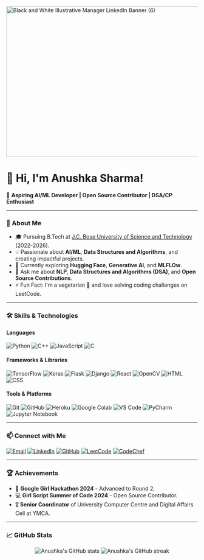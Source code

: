 <img width="1584" height="396" alt="Black and White Illustrative Manager LinkedIn Banner (6)" src="https://github.com/user-attachments/assets/9af826dc-24fc-4bff-be83-1f8bd78c8424" />


# 👋 Hi, I'm Anushka Sharma!

🌟 **Aspiring AI/ML Developer | Open Source Contributor | DSA/CP Enthusiast**

---

### 🚀 About Me

- 🎓 Pursuing B.Tech at [J.C. Bose University of Science and Technology](https://jcboseust.ac.in) (2022-2026).
- 💡 Passionate about **AI/ML**, **Data Structures and Algorithms**, and creating impactful projects.
- 🌱 Currently exploring **Hugging Face**, **Generative AI**, and **MLFLOw**.
- 💬 Ask me about **NLP**, **Data Structures and Algorithms (DSA)**, and **Open Source Contributions**.
- ⚡ Fun Fact: I'm a vegetarian 🥗 and love solving coding challenges on LeetCode.

---

### 🛠️ Skills & Technologies

#### **Languages**
![Python](https://img.shields.io/badge/-Python-3776AB?style=flat&logo=python&logoColor=white)
![C++](https://img.shields.io/badge/-C++-00599C?style=flat&logo=cplusplus&logoColor=white)
![JavaScript](https://img.shields.io/badge/-JavaScript-F7DF1E?style=flat&logo=javascript&logoColor=black)
![C](https://img.shields.io/badge/-C-A8B9CC?style=flat&logo=c&logoColor=black)

#### **Frameworks & Libraries**
![TensorFlow](https://img.shields.io/badge/-TensorFlow-FF6F00?style=flat&logo=tensorflow&logoColor=white)
![Keras](https://img.shields.io/badge/-Keras-D00000?style=flat&logo=keras&logoColor=white)
![Flask](https://img.shields.io/badge/-Flask-000000?style=flat&logo=flask&logoColor=white)
![Django](https://img.shields.io/badge/-Django-092E20?style=flat&logo=django&logoColor=white)
![React](https://img.shields.io/badge/-React-61DAFB?style=flat&logo=react&logoColor=black)
![OpenCV](https://img.shields.io/badge/-OpenCV-5C3EE8?style=flat&logo=opencv&logoColor=white)
![HTML](https://img.shields.io/badge/-HTML5-E34F26?style=flat&logo=html5&logoColor=white)
![CSS](https://img.shields.io/badge/-CSS3-1572B6?style=flat&logo=css3&logoColor=white)

#### **Tools & Platforms**
![Git](https://img.shields.io/badge/-Git-F05032?style=flat&logo=git&logoColor=white)
![GitHub](https://img.shields.io/badge/-GitHub-181717?style=flat&logo=github&logoColor=white)
![Heroku](https://img.shields.io/badge/-Heroku-430098?style=flat&logo=heroku&logoColor=white)
![Google Colab](https://img.shields.io/badge/-Google%20Colab-F9AB00?style=flat&logo=googlecolab&logoColor=black)
![VS Code](https://img.shields.io/badge/-VS%20Code-007ACC?style=flat&logo=visual-studio-code&logoColor=white)
![PyCharm](https://img.shields.io/badge/-PyCharm-000000?style=flat&logo=pycharm&logoColor=white)
![Jupyter Notebook](https://img.shields.io/badge/-Jupyter%20Notebook-F37626?style=flat&logo=jupyter&logoColor=white)

---
### 📫 Connect with Me

[![Email](https://img.shields.io/badge/-Email-D14836?style=flat&logo=gmail&logoColor=white)](mailto:anushkasharma3704@gmail.com)
[![LinkedIn](https://img.shields.io/badge/-LinkedIn-0077B5?style=flat&logo=linkedin&logoColor=white)](https://www.linkedin.com/in/anushka37/)
[![GitHub](https://img.shields.io/badge/-GitHub-181717?style=flat&logo=github&logoColor=white)](https://github.com/anushka7220)
[![LeetCode](https://img.shields.io/badge/-LeetCode-FFA116?style=flat&logo=leetcode&logoColor=black)](https://leetcode.com/u/anushka_sh7220/)
[![CodeChef](https://img.shields.io/badge/-CodeChef-5B4638?style=flat&logo=codechef&logoColor=white)](https://www.codechef.com/users/anushkasharma3)  

---

### 🏆 Achievements

- 🥈 **Google Girl Hackathon 2024** - Advanced to Round 2.
- 💻 **Girl Script Summer of Code 2024** - Open Source Contributor.
- 🎖️ **Senior Coordinator** of University Computer Centre and Digital Affairs Cell at YMCA.

---

### 📈 GitHub Stats

<p align="center">
  <img src="https://github-readme-stats.vercel.app/api?username=anushka7220&show_icons=true&theme=radical" alt="Anushka's GitHub stats" />
  <img src="https://github-readme-streak-stats.herokuapp.com/?user=anushka7220&theme=radical" alt="Anushka's GitHub streak" />
</p>


